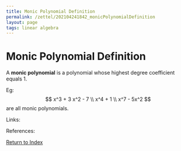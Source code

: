 ```yaml
---
title: Monic Polynomial Definition
permalink: /zettel/202104241842_monicPolynomialDefinition
layout: page
tags: linear algebra
---
```

# Monic Polynomial Definition

A **monic polynomial** is a polynomial whose highest degree coefficient equals 1.

Eg:
$$
x^3 + 3 x^2 - 7 \\
x^4 + 1 \\
x^7 - 5x^2
$$
are all monic polynomials.

Links: 

References: 

[Return to Index](index)